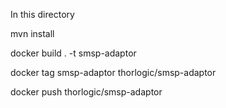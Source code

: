 In this directory

mvn install 

docker build . -t smsp-adaptor

docker tag smsp-adaptor thorlogic/smsp-adaptor

docker push thorlogic/smsp-adaptor



